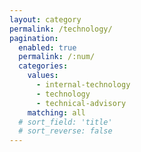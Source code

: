 ```yaml
---
layout: category
permalink: /technology/
pagination: 
  enabled: true
  permalink: /:num/
  categories:
    values:
      - internal-technology
      - technology
      - technical-advisory
    matching: all
  # sort_field: 'title'
  # sort_reverse: false
---
```


